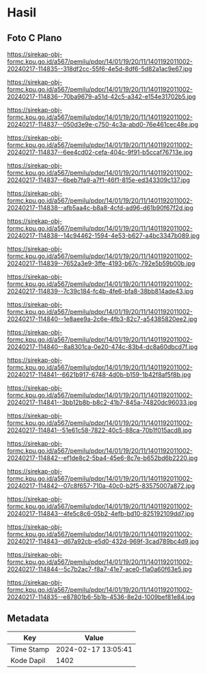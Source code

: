 # Hasil

## Foto C Plano

https://sirekap-obj-formc.kpu.go.id/a567/pemilu/pdpr/14/01/19/20/11/1401192011002-20240217-114835--318df2cc-55f6-4e5d-8df6-5d82a1ac9e67.jpg

https://sirekap-obj-formc.kpu.go.id/a567/pemilu/pdpr/14/01/19/20/11/1401192011002-20240217-114836--70ba9679-a51d-42c5-a342-e154e31702b5.jpg

https://sirekap-obj-formc.kpu.go.id/a567/pemilu/pdpr/14/01/19/20/11/1401192011002-20240217-114837--050d3e9e-c750-4c3a-abd0-76e461cec48e.jpg

https://sirekap-obj-formc.kpu.go.id/a567/pemilu/pdpr/14/01/19/20/11/1401192011002-20240217-114837--6ee4cd02-cefa-404c-9f91-b5ccaf76713e.jpg

https://sirekap-obj-formc.kpu.go.id/a567/pemilu/pdpr/14/01/19/20/11/1401192011002-20240217-114837--6beb7fa9-a7f1-46f1-815e-ed343309c137.jpg

https://sirekap-obj-formc.kpu.go.id/a567/pemilu/pdpr/14/01/19/20/11/1401192011002-20240217-114838--afb5aa4c-b8a8-4cfd-ad96-d61b90f67f2d.jpg

https://sirekap-obj-formc.kpu.go.id/a567/pemilu/pdpr/14/01/19/20/11/1401192011002-20240217-114838--14c94462-1594-4e53-b627-a4bc3347b089.jpg

https://sirekap-obj-formc.kpu.go.id/a567/pemilu/pdpr/14/01/19/20/11/1401192011002-20240217-114839--7652a3e9-3ffe-4193-b67c-792e5b59b00b.jpg

https://sirekap-obj-formc.kpu.go.id/a567/pemilu/pdpr/14/01/19/20/11/1401192011002-20240217-114839--7c39c184-fc4b-4fe6-bfa8-38bb814ade43.jpg

https://sirekap-obj-formc.kpu.go.id/a567/pemilu/pdpr/14/01/19/20/11/1401192011002-20240217-114840--1e8aee9a-2c6e-4fb3-82c7-a54385820ee2.jpg

https://sirekap-obj-formc.kpu.go.id/a567/pemilu/pdpr/14/01/19/20/11/1401192011002-20240217-114840--8a8301ca-0e20-474c-83b4-dc8a60dbcd7f.jpg

https://sirekap-obj-formc.kpu.go.id/a567/pemilu/pdpr/14/01/19/20/11/1401192011002-20240217-114841--6621b917-6748-4d0b-b159-1b42f8af5f8b.jpg

https://sirekap-obj-formc.kpu.go.id/a567/pemilu/pdpr/14/01/19/20/11/1401192011002-20240217-114841--3bb12b8b-b8c2-41b7-845a-74820dc96033.jpg

https://sirekap-obj-formc.kpu.go.id/a567/pemilu/pdpr/14/01/19/20/11/1401192011002-20240217-114841--51e61c58-7822-40c5-88ca-70b1f015acd8.jpg

https://sirekap-obj-formc.kpu.go.id/a567/pemilu/pdpr/14/01/19/20/11/1401192011002-20240217-114842--ef1de8c2-5ba4-45e6-8c7e-b652bd6b2220.jpg

https://sirekap-obj-formc.kpu.go.id/a567/pemilu/pdpr/14/01/19/20/11/1401192011002-20240217-114842--07c8f657-710a-40c0-b2f5-83575007a872.jpg

https://sirekap-obj-formc.kpu.go.id/a567/pemilu/pdpr/14/01/19/20/11/1401192011002-20240217-114843--4fe5c8c6-05b2-4efb-bd10-825192109dd7.jpg

https://sirekap-obj-formc.kpu.go.id/a567/pemilu/pdpr/14/01/19/20/11/1401192011002-20240217-114843--d67a92cb-e5d0-432d-969f-3cad789bc4d9.jpg

https://sirekap-obj-formc.kpu.go.id/a567/pemilu/pdpr/14/01/19/20/11/1401192011002-20240217-114844--5c7b2ac7-f8a7-41e7-ace0-f1a0a60f63e5.jpg

https://sirekap-obj-formc.kpu.go.id/a567/pemilu/pdpr/14/01/19/20/11/1401192011002-20240217-114835--e87801b6-5b1b-4536-8e2d-1009bef81e84.jpg


## Metadata

| Key        | Value               |
| ---------- | ------------------- |
| Time Stamp | 2024-02-17 13:05:41 |
| Kode Dapil | 1402                |



